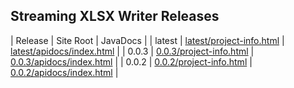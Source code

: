 ## Streaming XLSX Writer Releases

| Release | Site Root | JavaDocs |
| latest | [latest/project-info.html](https://Yaytay.github.io/vertx-management-endpoints/latest/project-info.html) | [latest/apidocs/index.html](https://Yaytay.github.io/vertx-management-endpoints/latest/apidocs/index.html) | 
| 0.0.3 | [0.0.3/project-info.html](https://Yaytay.github.io/vertx-management-endpoints/0.0.3/project-info.html) | [0.0.3/apidocs/index.html](https://Yaytay.github.io/vertx-management-endpoints/0.0.3/apidocs/index.html) | 
| 0.0.2 | [0.0.2/project-info.html](https://Yaytay.github.io/vertx-management-endpoints/0.0.2/project-info.html) | [0.0.2/apidocs/index.html](https://Yaytay.github.io/vertx-management-endpoints/0.0.2/apidocs/index.html) | 
